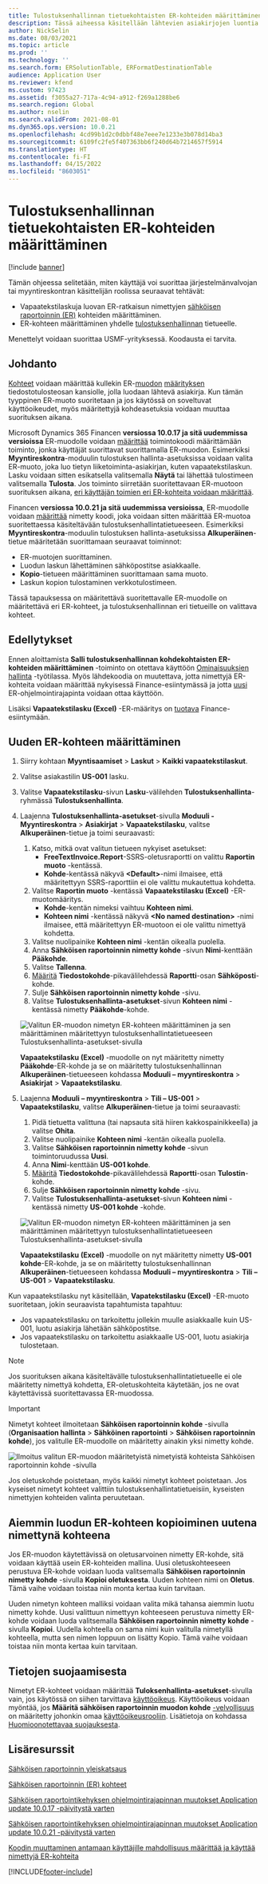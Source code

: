 ```yaml
---
title: Tulostuksenhallinnan tietuekohtaisten ER-kohteiden määrittäminen
description: Tässä aiheessa käsitellään lähtevien asiakirjojen luontia varten määritetyn sähköisen raportoinnin (ER) tulostuksenhallinnan tietuekohtaisten kohteiden määrittämistä.
author: NickSelin
ms.date: 08/03/2021
ms.topic: article
ms.prod: ''
ms.technology: ''
ms.search.form: ERSolutionTable, ERFormatDestinationTable
audience: Application User
ms.reviewer: kfend
ms.custom: 97423
ms.assetid: f3055a27-717a-4c94-a912-f269a1288be6
ms.search.region: Global
ms.author: nselin
ms.search.validFrom: 2021-08-01
ms.dyn365.ops.version: 10.0.21
ms.openlocfilehash: 4cd99b1d2c0dbbf48e7eee7e1233e3b078d14ba3
ms.sourcegitcommit: 6109fc2fe5f407363bb6f240d64b7214657f5914
ms.translationtype: HT
ms.contentlocale: fi-FI
ms.lasthandoff: 04/15/2022
ms.locfileid: "8603051"
---
```

# <a name="configure-print-management-record-specific-er-destinations"></a>Tulostuksenhallinnan tietuekohtaisten ER-kohteiden määrittäminen

[!include [banner](../includes/banner.md)]

Tämän ohjeessa selitetään, miten käyttäjä voi suorittaa järjestelmänvalvojan tai myyntireskontran käsittelijän roolissa seuraavat tehtävät:

- Vapaatekstilaskuja luovan ER-ratkaisun nimettyjen [sähköisen raportoinnin (ER)](general-electronic-reporting.md) kohteiden määrittäminen.
- ER-kohteen määrittäminen yhdelle [tulostuksenhallinnan](document-reporting-services.md) tietueelle.

Menettelyt voidaan suorittaa USMF-yrityksessä. Koodausta ei tarvita.

## <a name="introduction"></a>Johdanto

[Kohteet](electronic-reporting-destinations.md) voidaan määrittää kullekin ER-[muodon](general-electronic-reporting.md) [määrityksen](general-electronic-reporting.md#Configuration) tiedostotulosteosan kansiolle, jolla luodaan lähtevä asiakirja. Kun tämän tyyppinen ER-muoto suoritetaan ja jos käytössä on soveltuvat käyttöoikeudet, myös määritettyjä kohdeasetuksia voidaan muuttaa suorituksen aikana.

Microsoft Dynamics 365 Financen **versiossa 10.0.17 ja sitä uudemmissa versioissa** ER-muodolle voidaan [määrittää](er-apis-app10-0-17.md) toimintokoodi määrittämään toiminto, jonka käyttäjät suorittavat suorittamalla ER-muodon. Esimerkiksi **Myyntireskontra**-moduulin tulostuksen hallinta-asetuksissa voidaan valita ER-muoto, joka luo tietyn liiketoiminta-asiakirjan, kuten vapaatekstilaskun. Lasku voidaan sitten esikatsella valitsemalla **Näytä** tai lähettää tulostimeen valitsemalla **Tulosta**. Jos toiminto siirretään suoritettavaan ER-muotoon suorituksen aikana, [eri käyttäjän toimien eri ER-kohteita voidaan määrittää](er-action-dependent-destinations.md).

Financen **versiossa 10.0.21 ja sitä uudemmissa versioissa**, ER-muodolle voidaan [määrittää](er-apis-app10-0-21.md) nimetty koodi, joka voidaan sitten määrittää ER-muotoa suoritettaessa käsiteltävään tulostuksenhallintatietueeseen. Esimerkiksi **Myyntireskontra**-moduulin tulostuksen hallinta-asetuksissa **Alkuperäinen**-tietue määritetään suorittamaan seuraavat toiminnot:

- ER-muotojen suorittaminen.
- Luodun laskun lähettäminen sähköpostitse asiakkaalle.
- **Kopio**-tietueen määrittäminen suorittamaan sama muoto.
- Laskun kopion tulostaminen verkkotulostimeen.

Tässä tapauksessa on määritettävä suoritettavalle ER-muodolle on määritettävä eri ER-kohteet, ja tulostuksenhallinnan eri tietueille on valittava kohteet.

## <a name="prerequisites"></a>Edellytykset

Ennen aloittamista **Salli tulostuksenhallinnan kohdekohtaisten ER-kohteiden määrittäminen** -toiminto on otettava käyttöön [Ominaisuuksien hallinta](../../fin-ops/get-started/feature-management/feature-management-overview.md#the-feature-management-workspace) -työtilassa. Myös lähdekoodia on muutettava, jotta nimettyjä ER-kohteita voidaan määrittää nykyisessä Finance-esiintymässä ja jotta [uusi](er-apis-app10-0-21.md) ER-ohjelmointirajapinta voidaan ottaa käyttöön.

Lisäksi **Vapaatekstilasku (Excel)** -ER-määritys on [tuotava](er-download-configurations-global-repo.md) Finance-esiintymään.

## <a name="configure-a-new-er-destination"></a>Uuden ER-kohteen määrittäminen

1. Siirry kohtaan **Myyntisaamiset** \> **Laskut** \> **Kaikki vapaatekstilaskut**.
2. Valitse asiakastilin **US-001** lasku.
3. Valitse **Vapaatekstilasku**-sivun **Lasku**-välilehden **Tulostuksenhallinta**-ryhmässä **Tulostuksenhallinta**.
4. Laajenna **Tulostuksenhallinta-asetukset**-sivulla **Moduuli - Myyntireskontra** \> **Asiakirjat** \> **Vapaatekstilasku**, valitse **Alkuperäinen**-tietue ja toimi seuraavasti:

    1.  Katso, mitkä ovat valitun tietueen nykyiset asetukset:
        -   **FreeTextInvoice.Report**-SSRS-oletusraportti on valittu **Raportin muoto** -kentässä.
        -   **Kohde**-kentässä näkyvä **\<Default\>**-nimi ilmaisee, että määritettyyn SSRS-raporttiin ei ole valittu mukautettua kohdetta. 
    2.  Valitse **Raportin muoto** -kentässä **Vapaatekstilasku (Excel)** -ER-muotomääritys.
        -   **Kohde**-kentän nimeksi vaihtuu **Kohteen nimi**.
        -   **Kohteen nimi** -kentässä näkyvä **\<No named destination\>** -nimi ilmaisee, että määritettyyn ER-muotoon ei ole valittu nimettyä kohdetta.
    3.  Valitse nuolipainike **Kohteen nimi** -kentän oikealla puolella.    
    4. Anna **Sähköisen raportoinnin nimetty kohde** -sivun **Nimi**-kenttään **Pääkohde**.
    5. Valitse **Tallenna**.
    6. [Määritä](er-destination-type-email.md) **Tiedostokohde**-pikavälilehdessä **Raportti**-osan **Sähköposti**-kohde.
    7. Sulje **Sähköisen raportoinnin nimetty kohde** -sivu.
    8. Valitse **Tulostuksenhallinta-asetukset**-sivun **Kohteen nimi** -kentässä nimetty **Pääkohde**-kohde.

    ![Valitun ER-muodon nimetyn ER-kohteen määrittäminen ja sen määrittäminen määritettyyn tulostuksenhallintatietueeseen Tulostuksenhallinta-asetukset-sivulla](./media/er-named-destinations-01.gif)

    **Vapaatekstilasku (Excel)** -muodolle on nyt määritetty nimetty **Pääkohde**-ER-kohde ja se on määritetty tulostuksenhallinnan **Alkuperäinen**-tietueeseen kohdassa **Moduuli – myyntireskontra** \> **Asiakirjat** \> **Vapaatekstilasku**.

5. Laajenna **Moduuli – myyntireskontra** \> **Tili – US-001** \> **Vapaatekstilasku**, valitse **Alkuperäinen**-tietue ja toimi seuraavasti:

    1. Pidä tietuetta valittuna (tai napsauta sitä hiiren kakkospainikkeella) ja valitse **Ohita**.
    2. Valitse nuolipainike **Kohteen nimi** -kentän oikealla puolella.
    3. Valitse **Sähköisen raportoinnin nimetty kohde** -sivun toimintoruudussa **Uusi**.
    4. Anna **Nimi**-kenttään **US-001 kohde**.
    5. [Määritä](er-destination-type-print.md) **Tiedostokohde**-pikavälilehdessä **Raportti**-osan **Tulostin**-kohde.
    6. Sulje **Sähköisen raportoinnin nimetty kohde** -sivu.
    7. Valitse **Tulostuksenhallinta-asetukset**-sivun **Kohteen nimi** -kentässä nimetty **US-001 kohde** -kohde.

    ![Valitun ER-muodon nimetyn ER-kohteen määrittäminen ja sen määrittäminen määritettyyn tulostuksenhallintatietueeseen Tulostuksenhallinta-asetukset-sivulla](./media/er-named-destinations-02.gif)

    **Vapaatekstilasku (Excel)** -muodolle on nyt määritetty nimetty **US-001 kohde**-ER-kohde, ja se on määritetty tulostuksenhallinnan **Alkuperäinen**-tietueeseen kohdassa **Moduuli – myyntireskontra** \> **Tili – US-001** \> **Vapaatekstilasku**.

Kun vapaatekstilasku nyt käsitellään, **Vapatekstilasku (Excel)** -ER-muoto suoritetaan, jokin seuraavista tapahtumista tapahtuu:

- Jos vapaatekstilasku on tarkoitettu jollekin muulle asiakkaalle kuin US-001, luotu asiakirja lähetään sähköpostitse.
- Jos vapaatekstilasku on tarkoitettu asiakkaalle US-001, luotu asiakirja tulostetaan.

> [!NOTE]
> Jos suorituksen aikana käsiteltävälle tulostuksenhallintatietueelle ei ole määritetty nimettyä kohdetta, ER-oletuskohteita käytetään, jos ne ovat käytettävissä suoritettavassa ER-muodossa.

> [!IMPORTANT]
> Nimetyt kohteet ilmoitetaan **Sähköisen raportoinnin kohde** -sivulla (**Organisaation hallinta** \> **Sähköinen raportointi** \> **Sähköisen raportoinnin kohde**), jos valitulle ER-muodolle on määritetty ainakin yksi nimetty kohde.
>
> ![Ilmoitus valitun ER-muodon määritetyistä nimetyistä kohteista Sähköisen raportoinnin kohde -sivulla](./media/er-named-destinations-03.png)
>
> Jos oletuskohde poistetaan, myös kaikki nimetyt kohteet poistetaan. Jos kyseiset nimetyt kohteet valittiin tulostuksenhallintatietueisiin, kyseisten nimettyjen kohteiden valinta peruutetaan.

## <a name="copy-an-existing-er-destination-as-a-new-named-destination"></a>Aiemmin luodun ER-kohteen kopioiminen uutena nimettynä kohteena

Jos ER-muodon käytettävissä on oletusarvoinen nimetty ER-kohde, sitä voidaan käyttää usein ER-kohteiden mallina. Uusi oletuskohteeseen perustuva ER-kohde voidaan luoda valitsemalla **Sähköisen raportoinnin nimetty kohde** -sivulla **Kopioi oletuksesta**. Uuden kohteen nimi on **Oletus**. Tämä vaihe voidaan toistaa niin monta kertaa kuin tarvitaan.

Uuden nimetyn kohteen malliksi voidaan valita mikä tahansa aiemmin luotu nimetty kohde. Uusi valittuun nimettyyn kohteeseen perustuva nimetty ER-kohde voidaan luoda valitsemalla **Sähköisen raportoinnin nimetty kohde** -sivulla **Kopioi**. Uudella kohteella on sama nimi kuin valitulla nimetyllä kohteella, mutta sen nimen loppuun on lisätty Kopio. Tämä vaihe voidaan toistaa niin monta kertaa kuin tarvitaan.

## <a name="security-considerations"></a>Tietojen suojaamisesta

Nimetyt ER-kohteet voidaan määrittää **Tuloksenhallinta-asetukset**-sivulla vain, jos käytössä on siihen tarvittava [käyttöoikeus](../sysadmin/role-based-security.md#permissions). Käyttöoikeus voidaan myöntää, jos **Määritä sähköisen raportoinnin muodon kohde** [-velvollisuus](../sysadmin/role-based-security.md#duties) on määritetty johonkin omaa [käyttöoikeusrooliin](../sysadmin/role-based-security.md#security-roles). Lisätietoja on kohdassa [Huomioonotettavaa suojauksesta](electronic-reporting-destinations.md#security-considerations).

## <a name="additional-resources"></a>Lisäresurssit

[Sähköisen raportoinnin yleiskatsaus](general-electronic-reporting.md)

[Sähköisen raportoinnin (ER) kohteet](electronic-reporting-destinations.md)

[Sähköisen raportointikehyksen ohjelmointirajapinnan muutokset Application update 10.0.17 -päivitystä varten](er-apis-app10-0-17.md)

[Sähköisen raportointikehyksen ohjelmointirajapinnan muutokset Application update 10.0.21 -päivitystä varten](er-apis-app10-0-21.md)

[Koodin muuttaminen antamaan käyttäjille mahdollisuus määrittää ja käyttää nimettyjä ER-kohteita](er-api-named-destinations.md)

[!INCLUDE[footer-include](../../../includes/footer-banner.md)]
